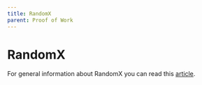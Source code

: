 ```yaml
---
title: RandomX
parent: Proof of Work
---
```


# RandomX

For general information about RandomX you can read this [article](https://www.monerooutreach.org/stories/RandomX.html).
